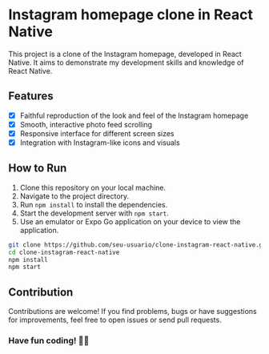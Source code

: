 # Instagram homepage clone in React Native

This project is a clone of the Instagram homepage, developed in React Native. It aims to demonstrate my development skills and knowledge of React Native.

## Features

- [x] Faithful reproduction of the look and feel of the Instagram homepage
- [x] Smooth, interactive photo feed scrolling
- [x] Responsive interface for different screen sizes
- [x] Integration with Instagram-like icons and visuals

## How to Run

1. Clone this repository on your local machine.
2. Navigate to the project directory.
3. Run `npm install` to install the dependencies.
4. Start the development server with `npm start`.
5. Use an emulator or Expo Go application on your device to view the application.

```bash
git clone https://github.com/seu-usuario/clone-instagram-react-native.git
cd clone-instagram-react-native
npm install
npm start
```

## Contribution
Contributions are welcome! If you find problems, bugs or have suggestions for improvements, feel free to open issues or send pull requests.

### Have fun coding! 📸📱
